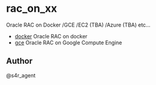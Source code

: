 rac_on_xx
====
Oracle RAC on Docker /GCE /EC2 (TBA) /Azure (TBA) etc...


- [docker](https://github.com/s4ragent/rac_on_xx/tree/master/docker "RAC on Docker")  Oracle RAC on docker 
- [gce](https://github.com/s4ragent/rac_on_xx/tree/master/gce "RAC on GCE")  Oracle RAC on Google Compute Engine

## Author
@s4r_agent
